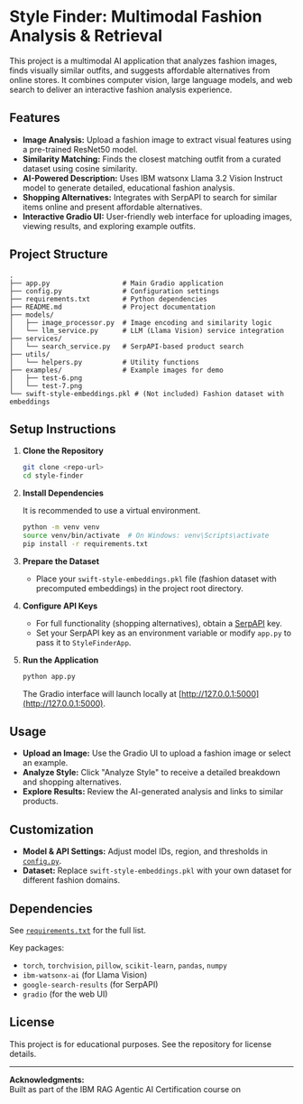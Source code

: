 # Style Finder: Multimodal Fashion Analysis & Retrieval

This project is a multimodal AI application that analyzes fashion images, finds visually similar outfits, and suggests affordable alternatives from online stores. It combines computer vision, large language models, and web search to deliver an interactive fashion analysis experience.

## Features

- **Image Analysis:** Upload a fashion image to extract visual features using a pre-trained ResNet50 model.
- **Similarity Matching:** Finds the closest matching outfit from a curated dataset using cosine similarity.
- **AI-Powered Description:** Uses IBM watsonx Llama 3.2 Vision Instruct model to generate detailed, educational fashion analysis.
- **Shopping Alternatives:** Integrates with SerpAPI to search for similar items online and present affordable alternatives.
- **Interactive Gradio UI:** User-friendly web interface for uploading images, viewing results, and exploring example outfits.

## Project Structure

```
.
├── app.py                  # Main Gradio application
├── config.py               # Configuration settings
├── requirements.txt        # Python dependencies
├── README.md               # Project documentation
├── models/
│   ├── image_processor.py  # Image encoding and similarity logic
│   └── llm_service.py      # LLM (Llama Vision) service integration
├── services/
│   └── search_service.py   # SerpAPI-based product search
├── utils/
│   └── helpers.py          # Utility functions
├── examples/               # Example images for demo
│   ├── test-6.png
│   └── test-7.png
└── swift-style-embeddings.pkl # (Not included) Fashion dataset with embeddings
```

## Setup Instructions

1. **Clone the Repository**

   ```sh
   git clone <repo-url>
   cd style-finder
   ```

2. **Install Dependencies**

   It is recommended to use a virtual environment.

   ```sh
   python -m venv venv
   source venv/bin/activate  # On Windows: venv\Scripts\activate
   pip install -r requirements.txt
   ```

3. **Prepare the Dataset**

   - Place your `swift-style-embeddings.pkl` file (fashion dataset with precomputed embeddings) in the project root directory.

4. **Configure API Keys**

   - For full functionality (shopping alternatives), obtain a [SerpAPI](https://serpapi.com/) key.
   - Set your SerpAPI key as an environment variable or modify `app.py` to pass it to `StyleFinderApp`.

5. **Run the Application**

   ```sh
   python app.py
   ```

   The Gradio interface will launch locally at [http://127.0.0.1:5000](http://127.0.0.1:5000).

## Usage

- **Upload an Image:** Use the Gradio UI to upload a fashion image or select an example.
- **Analyze Style:** Click "Analyze Style" to receive a detailed breakdown and shopping alternatives.
- **Explore Results:** Review the AI-generated analysis and links to similar products.

## Customization

- **Model & API Settings:** Adjust model IDs, region, and thresholds in [`config.py`](config.py).
- **Dataset:** Replace `swift-style-embeddings.pkl` with your own dataset for different fashion domains.

## Dependencies

See [`requirements.txt`](requirements.txt) for the full list.

Key packages:
- `torch`, `torchvision`, `pillow`, `scikit-learn`, `pandas`, `numpy`
- `ibm-watsonx-ai` (for Llama Vision)
- `google-search-results` (for SerpAPI)
- `gradio` (for the web UI)

## License

This project is for educational purposes. See the repository for license details.

---

**Acknowledgments:**  
Built as part of the IBM RAG Agentic AI Certification course on